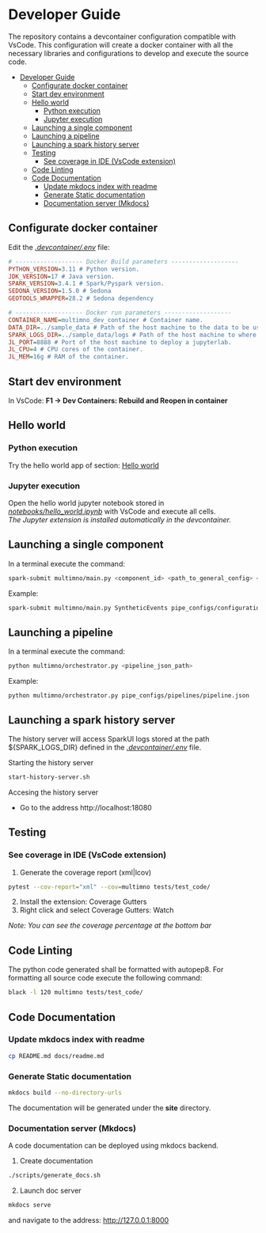 
# Developer Guide

The repository contains a devcontainer configuration compatible with VsCode. This configuration will create a docker container with all the necessary libraries and configurations to develop and execute the source code. 

- [Developer Guide](#developer-guide)
  - [Configurate docker container](#configurate-docker-container)
  - [Start dev environment](#start-dev-environment)
  - [Hello world](#hello-world)
    - [Python execution](#python-execution)
    - [Jupyter execution](#jupyter-execution)
  - [Launching a single component](#launching-a-single-component)
  - [Launching a pipeline](#launching-a-pipeline)
  - [Launching a spark history server](#launching-a-spark-history-server)
  - [Testing](#testing)
    - [See coverage in IDE (VsCode extension)](#see-coverage-in-ide-vscode-extension)
  - [Code Linting](#code-linting)
  - [Code Documentation](#code-documentation)
    - [Update mkdocs index with readme](#update-mkdocs-index-with-readme)
    - [Generate Static documentation](#generate-static-documentation)
    - [Documentation server (Mkdocs)](#documentation-server-mkdocs)


## Configurate docker container

Edit the *[.devcontainer/.env](.devcontainer/.env)* file:

```ini
# ------------------- Docker Build parameters -------------------
PYTHON_VERSION=3.11 # Python version.
JDK_VERSION=17 # Java version.
SPARK_VERSION=3.4.1 # Spark/Pyspark version.
SEDONA_VERSION=1.5.0 # Sedona
GEOTOOLS_WRAPPER=28.2 # Sedona dependency

# ------------------- Docker run parameters -------------------
CONTAINER_NAME=multimno_dev_container # Container name.
DATA_DIR=../sample_data # Path of the host machine to the data to be used within the container.
SPARK_LOGS_DIR=../sample_data/logs # Path of the host machine to where the spark logs will be stored.
JL_PORT=8888 # Port of the host machine to deploy a jupyterlab.
JL_CPU=4 # CPU cores of the container.
JL_MEM=16g # RAM of the container.
```


## Start dev environment 

In VsCode: **F1 -> Dev Containers: Rebuild and Reopen in container**

## Hello world 

### Python execution
Try the hello world app of section: [Hello world](#hello-world)

### Jupyter execution
Open the hello world jupyter notebook stored in *[notebooks/hello_world.ipynb](notebooks/hello_world.ipynb)* with VsCode and execute all cells.  
*The Jupyter extension is installed automatically in the devcontainer.*

## Launching a single component
In a terminal execute the command:  
  
```bash
spark-submit multimno/main.py <component_id> <path_to_general_config> <path_to_component_config> 
```

Example:  
  
```bash
spark-submit multimno/main.py SyntheticEvents pipe_configs/configurations/general_config.ini pipe_configs/configurations/synthetic_events/synth_config.ini 
```

## Launching a pipeline
In a terminal execute the command:  

```bash
python multimno/orchestrator.py <pipeline_json_path>
```

Example:  

```
python multimno/orchestrator.py pipe_configs/pipelines/pipeline.json 
```

## Launching a spark history server
The history server will access SparkUI logs stored at the path ${SPARK_LOGS_DIR} defined in the *[.devcontainer/.env](.devcontainer/.env)* file.

Starting the history server
```bash
start-history-server.sh 
```
Accesing the history server
* Go to the address http://localhost:18080

## Testing

### See coverage in IDE (VsCode extension)
1) Generate the coverage report (xml|lcov)
```bash
pytest --cov-report="xml" --cov=multimno tests/test_code/
```
2) Install the extension: Coverage Gutters
3) Right click and select Coverage Gutters: Watch

*Note: You can see the coverage percentage at the bottom bar*

## Code Linting

The python code generated shall be formatted with autopep8. For formatting all source code execute the
following command:

```bash
black -l 120 multimno tests/test_code/
```

## Code Documentation

### Update mkdocs index with readme

```bash
cp README.md docs/readme.md
```

### Generate Static documentation

```bash
mkdocs build --no-directory-urls
```

The documentation will be generated under the **site** directory.

### Documentation server (Mkdocs)

A code documentation can be deployed using mkdocs backend. 

1) Create documentation
```bash
./scripts/generate_docs.sh
```
2) Launch doc server

```bash
mkdocs serve
```
and navigate to the address: http://127.0.0.1:8000


